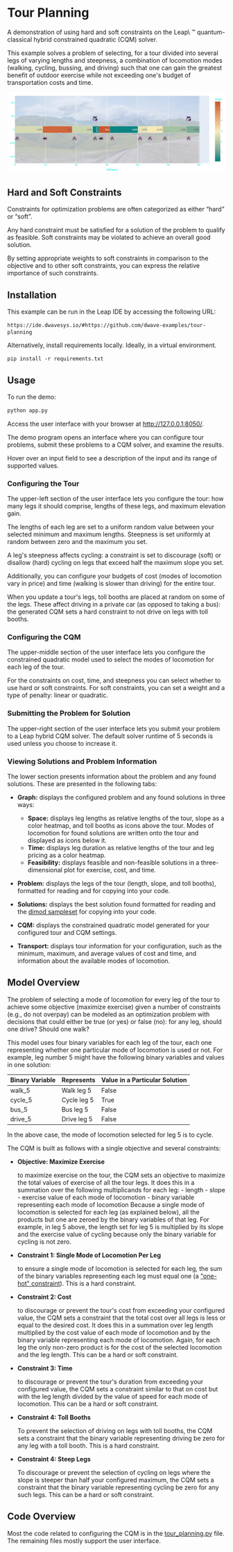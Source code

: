 # Tour Planning

A demonstration of using hard and soft constraints on the Leap\ &trade;
quantum-classical hybrid constrained quadratic (CQM) solver.

This example solves a problem of selecting, for a tour divided into several legs
of varying lengths and steepness, a combination of locomotion modes (walking,
cycling, bussing, and driving) such that one can gain the greatest benefit of
outdoor exercise while not exceeding one's budget of transportation costs and time.  

![Example Solution](assets/example_space_graph.png)

## Hard and Soft Constraints

Constraints for optimization problems are often categorized as either “hard” or
“soft”.

Any hard constraint  must be satisfied for a solution of the problem to qualify
as feasible. Soft constraints may be violated to achieve an overall good solution.

By setting appropriate weights to soft constraints in comparison to the objective
and to other soft constraints, you can express the relative importance of such
constraints.

## Installation

This example can be run in the Leap IDE by accessing the following URL:

    https://ide.dwavesys.io/#https://github.com/dwave-examples/tour-planning


Alternatively, install requirements locally. Ideally, in a virtual environment.

    pip install -r requirements.txt

## Usage

To run the demo:

```bash
python app.py
```

Access the user interface with your browser at http://127.0.0.1:8050/.

The demo program opens an interface where you can configure tour
problems, submit these problems to a CQM solver, and examine the results.

Hover over an input field to see a description of the input and its range of
supported values.

### Configuring the Tour

The upper-left section of the user interface lets you configure the tour: how
many legs it should comprise, lengths of these legs, and maximum elevation gain.

The lengths of each leg are set to a uniform random value between your selected
minimum and maximum lengths. Steepness is set uniformly at random between zero
and the maximum you set.

A leg's steepness affects cycling: a constraint is set to discourage (soft) or
disallow (hard) cycling on legs that exceed half the maximum slope you set.

Additionally, you can configure your budgets of cost (modes of locomotion
vary in price) and time (walking is slower than driving) for the entire tour.

When you update a tour's legs, toll booths are placed at random on some of the
legs. These affect driving in a private car (as opposed to taking a bus):
the generated CQM sets a hard constraint to not drive on legs with toll booths.

### Configuring the CQM

The upper-middle section of the user interface lets you configure the constrained
quadratic model used to select the modes of locomotion for each leg of the tour.

For the constraints on cost, time, and steepness you can select whether to
use hard or soft constraints. For soft constraints, you can set a weight and
a type of penalty: linear or quadratic.

### Submitting the Problem for Solution

The upper-right section of the user interface lets you submit your problem
to a Leap hybrid CQM solver. The default solver runtime of 5 seconds is used
unless you choose to increase it.

### Viewing Solutions and Problem Information

The lower section presents information about the problem and any found solutions.
These are presented in the following tabs:

* **Graph:** displays the configured problem and any found solutions in three ways:

    - **Space:** displays leg lengths as relative lengths of the tour, slope as a
      color heatmap, and toll booths as icons above the tour. Modes of locomotion
      for found solutions are written onto the tour and displayed as icons below
      it.
    - **Time:** displays leg duration as relative lengths of the tour and leg pricing
      as a color heatmap.   
    - **Feasibility:** displays feasible and non-feasible solutions in a
      three-dimensional plot for exercise, cost, and time.
* **Problem:** displays the legs of the tour (length, slope, and toll booths), formatted
    for reading and for copying into your code.
* **Solutions:** displays the best solution found formatted for reading and the
    [dimod sampleset](
https://docs.ocean.dwavesys.com/en/stable/docs_dimod/reference/sampleset.html)
    for copying into your code.
* **CQM:** displays the constrained quadratic model generated for your configured
    tour and CQM settings.
* **Transport:** displays tour information for your configuration, such as the
    minimum, maximum, and average values of cost and time, and information about
    the available modes of locomotion.

## Model Overview

The problem of selecting a mode of locomotion for every leg of the tour to achieve
some objective (maximize exercise) given a number of constraints (e.g., do not
overpay) can be modeled as an optimization problem with decisions that could
either be true (or yes) or false (no): for any leg, should one drive? Should one
walk?

This model uses four binary variables for each leg of the tour, each one representing
whether one particular mode of locomotion is used or not. For example, leg
number 5 might have the following binary variables and values in one solution:

| Binary Variable        | Represents    | Value in a Particular Solution |
|------------------------|---------------|--------------------------------|
| walk_5                 | Walk leg 5    | False                          |
| cycle_5                | Cycle leg 5   | True                           |
| bus_5                  | Bus leg 5     | False                          |
| drive_5                | Drive leg 5   | False                          |

In the above case, the mode of locomotion selected for leg 5 is to cycle.

The CQM is built as follows with a single objective and several constraints:

* **Objective: Maximize Exercise**

    to maximize exercise on the tour, the CQM sets an objective to
    maximize the total values of exercise of all the tour legs. It does this in
    a summation over the following multiplicands for each leg:
        - length
        - slope
        - exercise value of each mode of locomotion
        - binary variable representing each mode of locomotion
    Because a single mode of locomotion is selected for each leg (as explained
    below), all the products but one are zeroed by the binary variables of that
    leg. For example, in leg 5 above, the length set for leg 5 is multiplied by
    its slope and the exercise value of cycling because only the binary variable
    for cycling is not zero.
* **Constraint 1: Single Mode of Locomotion Per Leg**

    to ensure a single mode of locomotion is selected for each
    leg, the sum of the binary variables representing each leg must equal one
    (a ["one-hot" constraint](https://docs.dwavesys.com/docs/latest/handbook_reformulating.html)). This is a hard constraint.
* **Constraint 2: Cost**

    to discourage or prevent the tour's cost from exceeding
    your configured value, the CQM sets a constraint that the total cost over
    all legs is less or equal to the desired cost. It does this in a summation
    over leg length multiplied by the cost value of each mode of locomotion and
    by the binary variable representing each mode of locomotion. Again, for each
    leg the only non-zero product is for the cost of the selected locomotion and
    the leg length. This can be a hard or soft constraint.
* **Constraint 3: Time**

    to discourage or prevent the tour's duration from exceeding your configured
    value, the CQM sets a constraint similar to that on cost but with the leg
    length divided by the value of speed for each mode of locomotion. This can be
    a hard or soft constraint.

* **Constraint 4: Toll Booths**

    To prevent the selection of driving on legs with toll booths, the CQM sets a
    constraint that the binary variable representing driving be zero for any leg
    with a toll booth. This is a hard constraint.

* **Constraint 4: Steep Legs**

    To discourage or prevent the selection of cycling on legs where the slope
    is steeper than half your configured maximum, the CQM sets a constraint that
    the binary variable representing cycling be zero for any such legs.
    This can be a hard or soft constraint.

## Code Overview

Most the code related to configuring the CQM is in the
[tour_planning.py](tour_planning.py) file. The remaining files mostly support
the user interface.
